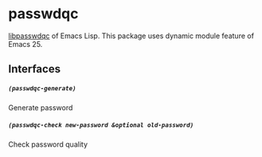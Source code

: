 # passwdqc

[libpasswdqc](http://www.openwall.com/passwdqc/) of Emacs Lisp. This package uses dynamic module feature of Emacs 25.

## Interfaces

##### `(passwdqc-generate)`

Generate password

##### `(passwdqc-check new-password &optional old-password)`

Check password quality
